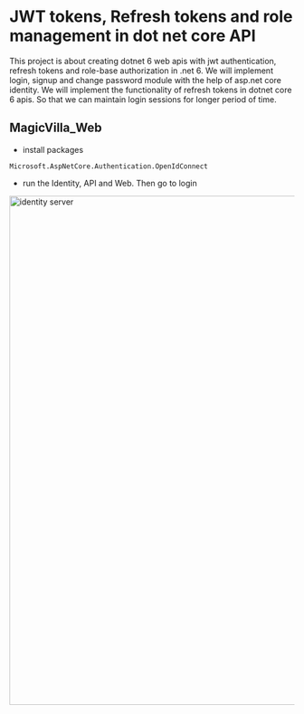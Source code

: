 # JWT tokens, Refresh tokens and role management in dot net core API

This project is about creating dotnet 6 web apis with jwt authentication, refresh tokens and role-base authorization in .net 6. We will implement login, signup and change password module with the help of asp.net core identity. We will implement the functionality of refresh tokens in dotnet core 6 apis. So that we can maintain login sessions for longer period of time.


## MagicVilla_Web

- install packages
```
Microsoft.AspNetCore.Authentication.OpenIdConnect
```
- run the Identity, API and Web. Then go to login 
<img src="/pictures/identity_server2.png" title="identity server"  width="900">

